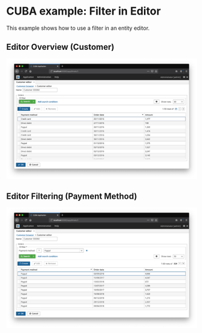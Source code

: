 # CUBA example: Filter in Editor

This example shows how to use a filter in an entity editor.


## Editor Overview (Customer)
![entity-overview](https://github.com/mariodavid/cuba-example-filter-in-editor/blob/master/img/editor-overview.png)

## Editor Filtering (Payment Method)
![filter-in-editor](https://github.com/mariodavid/cuba-example-filter-in-editor/blob/master/img/filtering-in-editor.png)
